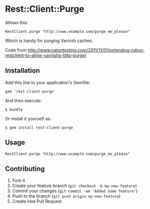 # Rest::Client::Purge

Allows this:

    RestClient.purge "http://www.example.com/purge_me_please"

Which is handy for purging Varnish caches.

Code from http://www.natontesting.com/2011/11/01/extending-rubys-restclient-to-allow-varnishs-http-purge/

## Installation

Add this line to your application's Gemfile:

    gem 'rest-client-purge'

And then execute:

    $ bundle

Or install it yourself as:

    $ gem install rest-client-purge

## Usage

    RestClient.purge "http://www.example.com/purge_me_please"


## Contributing

1. Fork it
2. Create your feature branch (`git checkout -b my-new-feature`)
3. Commit your changes (`git commit -am 'Added some feature'`)
4. Push to the branch (`git push origin my-new-feature`)
5. Create new Pull Request
